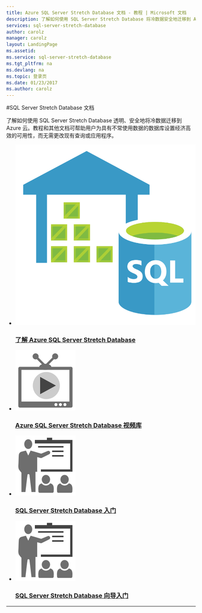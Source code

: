 ```yaml
---
title: Azure SQL Server Stretch Database 文档 - 教程 | Microsoft 文档
description: 了解如何使用 SQL Server Stretch Database 将冷数据安全地迁移到 Azure，而无需更改查询或应用程序。教程和其他文档。
services: sql-server-stretch-database
author: carolz
manager: carolz
layout: LandingPage
ms.assetid: 
ms.service: sql-server-stretch-database
ms.tgt_pltfrm: na
ms.devlang: na
ms.topic: 登录页
ms.date: 01/23/2017
ms.author: carolz
---
```

#SQL Server Stretch Database 文档

了解如何使用 SQL Server Stretch Database 透明、安全地将冷数据迁移到 Azure 云。教程和其他文档可帮助用户为具有不常使用数据的数据库设置经济高效的可用性，而无需更改现有查询或应用程序。

<ul class="panelContent cardsFTitle">
    <li><a href="/azure/sql-server-stretch-database/sql-server-stretch-database-overview">
<div class="cardSize">
            <div class="cardPadding">
                <div class="card">
                    <div class="cardImageOuter">
                        <div class="cardImage"><img src="media/index/sql-server-stretch-database.svg" alt="" /></div>
                    </div>
                    <div class="cardText">
                        <h3>了解 Azure SQL Server Stretch Database</h3>
                    </div>
                </div>
            </div>
        </div></a>
</li>
     <li><a href="https://azure.microsoft.com/documentation/videos/index/?services=sql-server-stretch-database">
<div class="cardSize">
            <div class="cardPadding">
                <div class="card">
                    <div class="cardImageOuter">
                        <div class="cardImage"><img src="media/index/video-library.svg" alt="" /></div>
                    </div>
                    <div class="cardText">
                        <h3>Azure SQL Server Stretch Database 视频库</h3>
                    </div>
                </div>
            </div>
        </div></a>
</li>
    <li><a href="/azure/sql-server-stretch-database/sql-server-stretch-database-identify-databases">
<div class="cardSize">
            <div class="cardPadding">
                <div class="card">
                    <div class="cardImageOuter">
                        <div class="cardImage"><img src="media/index/get-started.svg" alt="" /></div>
                    </div>
                    <div class="cardText">
                        <h3>SQL Server Stretch Database 入门</h3>
                    </div>
                </div>
            </div>
        </div></a>
</li>
    <li><a href="/azure/sql-server-stretch-database/sql-server-stretch-database-wizard">
<div class="cardSize">
            <div class="cardPadding">
                <div class="card">
                    <div class="cardImageOuter">
                        <div class="cardImage"><img src="media/index/get-started.svg" alt="" /></div>
                    </div>
                    <div class="cardText">
                        <h3>SQL Server Stretch Database 向导入门</h3>
                    </div>
                </div>
            </div>
        </div></a>
</li>
 </ul>

---

<!---HONumber=Mooncake_0320_2017-->